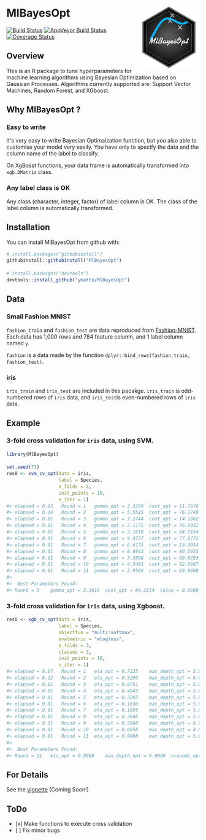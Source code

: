
<!-- README.md is generated from README.Rmd. Please edit that file -->
MlBayesOpt <img src="man/figures/logo.png" align="right" />
===========================================================

[![Build Status](https://travis-ci.org/ymattu/MlBayesOpt.svg?branch=master)](https://travis-ci.org/ymattu/MlBayesOpt) [![AppVeyor Build Status](https://ci.appveyor.com/api/projects/status/github/ymattu/MlBayesOpt?branch=master&svg=true)](https://ci.appveyor.com/project/ymattu/MlBayesOpt) [![Coverage Status](https://img.shields.io/codecov/c/github/ymattu/MlBayesOpt/master.svg)](https://codecov.io/github/ymattu/MlBayesOpt?branch=master)

Overview
--------

This is an R package to tune hyperparameters for machine learning algorithms using Bayesian Optimization based on Gaussian Processes. Algorithms currently supported are: Support Vector Machines, Random Forest, and XGboost.

Why MlBayesOpt ?
----------------

### Easy to write

It's very easy to write Bayesian Optimaization function, but you also able to customise your model very easily. You have only to specify the data and the column name of the label to classify.

On XgBosst functions, your data frame is automatically transformed into `xgb.DMatrix` class.

### Any label class is OK

Any class (character, integer, factor) of label column is OK. The class of the label column is automatically transformed.

Installation
------------

You can install MlBayesOpt from github with:

``` r
# install.packages("githubinstall")
githubinstall::githubinstall("MlBayesOpt")

# install.packages("devtools")
devtools::install_github("ymattu/MlBayesOpt")
```

Data
----

### Small Fashion MNIST

`fashion_train` and `fashion_test` are data reproduced from [Fashion-MNIST](https://github.com/zalandoresearch/fashion-mnist). Each data has 1,000 rows and 784 feature column, and 1 label column named `y`.

`fashion` is a data made by the function `dplyr::bind_rows(fashion_train, fashion_test)`.

### iris

`iris_train` and `iris_test` are included in this pacakge. `iris_train` is odd-numbered rows of `iris` data, and `iris_test`is even-numbered rows of `iris` data.

Example
-------

### 3-fold cross validation for `iris` data, using SVM.

``` r
library(MlBayesOpt)

set.seed(71)
res0 <- svm_cv_opt(data = iris,
                   label = Species,
                   n_folds = 3,
                   init_points = 10,
                   n_iter = 1)
#> elapsed = 0.05   Round = 1   gamma_opt = 3.3299  cost_opt = 11.7670  Value = 0.9333 
#> elapsed = 0.14   Round = 2   gamma_opt = 5.5515  cost_opt = 76.1740  Value = 0.9067 
#> elapsed = 0.01   Round = 3   gamma_opt = 3.2744  cost_opt = 14.1882  Value = 0.9400 
#> elapsed = 0.01   Round = 4   gamma_opt = 2.1175  cost_opt = 76.6932  Value = 0.9200 
#> elapsed = 0.01   Round = 5   gamma_opt = 3.1619  cost_opt = 84.2154  Value = 0.9600 
#> elapsed = 0.01   Round = 6   gamma_opt = 9.4727  cost_opt = 77.6772  Value = 0.8933 
#> elapsed = 0.01   Round = 7   gamma_opt = 6.6175  cost_opt = 13.3914  Value = 0.9267 
#> elapsed = 0.01   Round = 8   gamma_opt = 8.8943  cost_opt = 80.5955  Value = 0.8733 
#> elapsed = 0.01   Round = 9   gamma_opt = 3.3808  cost_opt = 89.6793  Value = 0.9333 
#> elapsed = 0.01   Round = 10  gamma_opt = 4.3481  cost_opt = 92.6987  Value = 0.9000 
#> elapsed = 0.01   Round = 11  gamma_opt = 2.9508  cost_opt = 84.8600  Value = 0.9467 
#> 
#>  Best Parameters Found: 
#> Round = 5    gamma_opt = 3.1619  cost_opt = 84.2154  Value = 0.9600
```

### 3-fold cross validation for `iris` data, using Xgboost.

``` r
res0 <- xgb_cv_opt(data = iris,
                   label = Species,
                   objectfun = "multi:softmax",
                   evalmetric = "mlogloss",
                   n_folds = 3,
                   classes = 3,
                   init_points = 10,
                   n_iter = 1)
#> elapsed = 0.07   Round = 1   eta_opt = 0.7235    max_depth_opt = 5.0000  nrounds_opt = 148.7789  subsample_opt = 0.9646  bytree_opt = 0.4860 Value = -0.6348 
#> elapsed = 0.12   Round = 2   eta_opt = 0.5299    max_depth_opt = 6.0000  nrounds_opt = 100.5166  subsample_opt = 0.4912  bytree_opt = 0.5438 Value = -0.5967 
#> elapsed = 0.01   Round = 3   eta_opt = 0.8751    max_depth_opt = 5.0000  nrounds_opt = 145.5496  subsample_opt = 0.7413  bytree_opt = 0.4354 Value = -0.6512 
#> elapsed = 0.01   Round = 4   eta_opt = 0.4943    max_depth_opt = 5.0000  nrounds_opt = 101.2015  subsample_opt = 0.4600  bytree_opt = 0.7854 Value = -0.2085 
#> elapsed = 0.01   Round = 5   eta_opt = 0.3203    max_depth_opt = 5.0000  nrounds_opt = 100.0397  subsample_opt = 0.3928  bytree_opt = 0.9258 Value = -0.1856 
#> elapsed = 0.01   Round = 6   eta_opt = 0.1636    max_depth_opt = 5.0000  nrounds_opt = 112.8716  subsample_opt = 0.7814  bytree_opt = 0.8673 Value = -0.3862 
#> elapsed = 0.01   Round = 7   eta_opt = 0.1895    max_depth_opt = 5.0000  nrounds_opt = 150.2979  subsample_opt = 0.2824  bytree_opt = 0.8784 Value = -0.3758 
#> elapsed = 0.01   Round = 8   eta_opt = 0.3846    max_depth_opt = 5.0000  nrounds_opt = 147.7906  subsample_opt = 0.7400  bytree_opt = 0.6732 Value = -0.2351 
#> elapsed = 0.01   Round = 9   eta_opt = 0.5668    max_depth_opt = 6.0000  nrounds_opt = 105.0991  subsample_opt = 0.2095  bytree_opt = 0.6461 Value = -0.2348 
#> elapsed = 0.01   Round = 10  eta_opt = 0.6958    max_depth_opt = 4.0000  nrounds_opt = 139.9589  subsample_opt = 0.3209  bytree_opt = 0.8865 Value = -0.0585 
#> elapsed = 0.01   Round = 11  eta_opt = 0.9098    max_depth_opt = 5.0000  nrounds_opt = 70.0000   subsample_opt = 0.8436  bytree_opt = 0.9599 Value = -0.0500 
#> 
#>  Best Parameters Found: 
#> Round = 11   eta_opt = 0.9098    max_depth_opt = 5.0000  nrounds_opt = 70.0000   subsample_opt = 0.8436  bytree_opt = 0.9599 Value = -0.0500
```

For Details
-----------

See the [vignette](https://ymattu.github.io/MlBayesOpt/articles/MlBayesOpt.html) (Coming Soon!)

ToDo
----

-   \[x\] Make functions to execute cross validation
-   \[ \] Fix minor bugs

